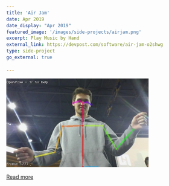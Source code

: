 ```yaml
---
title: 'Air Jam'
date: Apr 2019
date_display: "Apr 2019"
featured_image: '/images/side-projects/airjam.png'
excerpt: Play Music by Hand
external_link: https://devpost.com/software/air-jam-o2shwg
type: side-project
go_external: true

---
```

![](/images/side-projects/airjam.png)

[Read more](https://devpost.com/software/air-jam-o2shwg)
